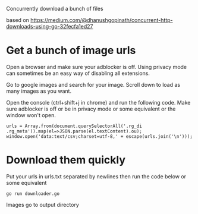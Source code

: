 Concurrently download a bunch of files

based on https://medium.com/@dhanushgopinath/concurrent-http-downloads-using-go-32fecfa1ed27


# Get a bunch of image urls

Open a browser and make sure your adblocker is off.  Using privacy mode can sometimes be an easy way of disabling all extensions.

Go to google images and search for your image.  Scroll down to load as many images as you want. 

Open the console (ctrl+shift+j in chrome) and run the following code.  Make sure adblocker is off or be in privacy mode or some equivalent or the window won't open.

    urls = Array.from(document.querySelectorAll('.rg_di .rg_meta')).map(el=>JSON.parse(el.textContent).ou);
    window.open('data:text/csv;charset=utf-8,' + escape(urls.join('\n')));


# Download them quickly

Put your urls in urls.txt separated by newlines then run the code below or some equivalent 

    go run downloader.go

Images go to output directory
